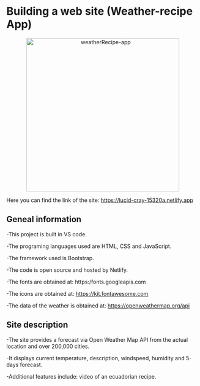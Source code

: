# Building a web site (Weather-recipe App)
        
<p align="center">
  <img src="https://s3.amazonaws.com/shecodesio-production/uploads/files/000/029/918/original/weather.png?1648048352"
        alt="weatherRecipe-app" alt="Edit Building Page (screenshot)" height="400"
</p>

Here you can find the link of the site: https://lucid-cray-15320a.netlify.app

## Geneal information

-This project is built in VS code.

-The programing languages used are HTML, CSS and JavaScript.
     
-The framework used is Bootstrap.
        
-The code is open source and hosted by Netlify.

-The fonts are obtained at: https:/fonts.googleapis.com

-The icons are obtained at: https://kit.fontawesome.com
        
-The data of the weather is obtained at: https://openweathermap.org/api


## Site description

-The site provides a forecast via Open Weather Map API from the actual location and over 200,000 cities. 
        
-It displays current temperature, description, windspeed, humidity and  5-days forecast.
        
-Additional features include: video of an ecuadorian recipe.
        
